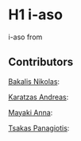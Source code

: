 # H1 i-aso
i-aso from 

## Contributors
[Bakalis Nikolas](https://github.com/NikosBakalis):

[Karatzas Andreas](https://github.com/andreasceid): 

[Mayaki Anna](https://github.com/annamayaki):

[Tsakas Panagiotis](https://github.com/TsakasPanagiotis):

